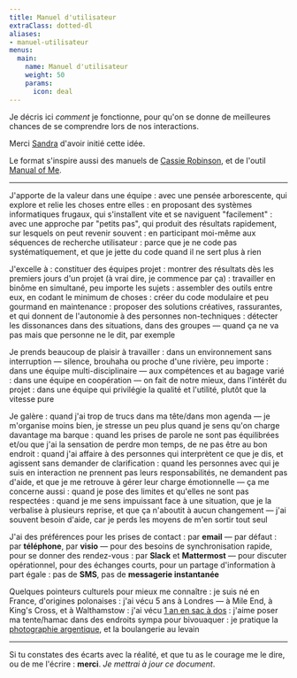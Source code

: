 ```yaml
---
title: Manuel d'utilisateur
extraClass: dotted-dl
aliases:
- manuel-utilisateur
menus:
  main:
    name: Manuel d'utilisateur
    weight: 50
    params:
      icon: deal
---
```


Je décris ici _comment_ je fonctionne, pour qu'on se donne de
meilleures chances de se comprendre lors de nos interactions.

Merci [Sandra] d'avoir initié cette idée.

Le format s'inspire aussi des manuels de [Cassie Robinson](https://cassierobinson.medium.com/a-user-manual-for-me-d3a851fbc694), et de l'outil [Manual of Me](http://manualofme.co/).

---

J'apporte de la valeur dans une équipe
: avec une pensée arborescente, qui explore et relie les choses entre elles
: en proposant des systèmes informatiques frugaux, qui s'installent vite et se naviguent "facilement"
: avec une approche par "petits pas", qui produit des résultats rapidement, sur lesquels on peut revenir souvent
: en participant moi-même aux séquences de recherche utilisateur
: parce que je ne code pas systématiquement, et que je jette du code quand il ne sert plus à rien

J'excelle à
: constituer des équipes projet
: montrer des résultats dès les premiers jours d'un projet (à vrai dire, je commence par ça)
: travailler en binôme en simultané, peu importe les sujets
: assembler des outils entre eux, en codant le minimum de choses
: créer du code modulaire et peu gourmand en maintenance
: proposer des solutions créatives, rassurantes, et qui donnent de l'autonomie à des personnes non-techniques
: détecter les dissonances dans des situations, dans des groupes — quand ça ne va pas mais que personne ne le dit, par exemple

Je prends beaucoup de plaisir à travailler
: dans un environnement sans interruption — silence, brouhaha ou proche d'une rivière, peu importe
: dans une équipe multi-disciplinaire — aux compétences et au bagage varié
: dans une équipe en coopération — on fait de notre mieux, dans l'intérêt du projet
: dans une équipe qui privilégie la qualité et l'utilité, plutôt que la vitesse pure

Je galère
: quand j'ai trop de trucs dans ma tête/dans mon agenda — je m'organise moins bien, je stresse un peu plus quand je sens qu'on charge davantage ma barque
: quand les prises de parole ne sont pas équilibrées et/ou que j'ai la sensation de perdre mon temps, de ne pas être au bon endroit
: quand j'ai affaire à des personnes qui interprètent ce que je dis, et agissent sans demander de clarification
: quand les personnes avec qui je suis en interaction ne prennent pas leurs responsabilités, ne demandent pas d'aide, et que je me retrouve à gérer leur charge émotionnelle — ça me concerne aussi
: quand je pose des limites et qu'elles ne sont pas respectées
: quand je me sens impuissant face à une situation, que je la verbalise à plusieurs reprise, et que ça n'aboutit à aucun changement — j'ai souvent besoin d'aide, car je perds les moyens de m'en sortir tout seul

J'ai des préférences pour les prises de contact
: par **email** — par défaut
: par **téléphone**, par **visio** — pour des besoins de synchronisation rapide, pour se donner des rendez-vous
: par **Slack** et **Mattermost** — pour discuter opérationnel, pour des échanges courts, pour un partage d'information à part égale
: pas de **SMS**, pas de **messagerie instantanée**

Quelques pointeurs culturels pour mieux me connaître
: je suis né en France, d'origines polonaises
: j'ai vécu 5 ans à Londres — à Mile End, à King's Cross, et à Walthamstow
: j'ai vécu [1 an en sac à dos](https://estcequecestdutravail.xyz)
: j'aime poser ma tente/hamac dans des endroits sympa pour bivouaquer
: je pratique la [photographie argentique](https://oncletom.io/photography/), et la boulangerie au levain

---

Si tu constates des écarts avec la réalité, et que tu as le courage me le dire,
ou de me l'écrire : **merci**. _Je mettrai à jour ce document_.

[Sandra]: http://sandrakpodar.net
